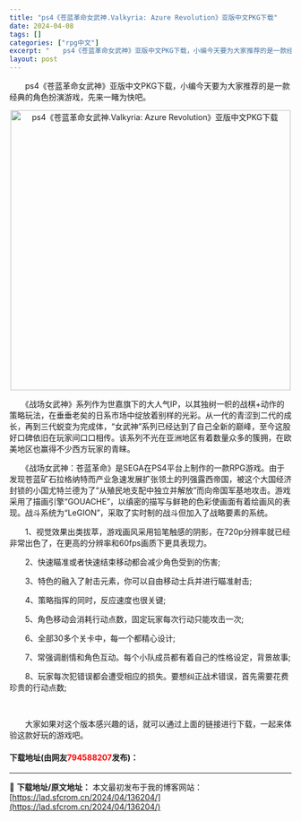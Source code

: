 ```yaml
---
title: "ps4《苍蓝革命女武神.Valkyria: Azure Revolution》亚版中文PKG下载"
date: 2024-04-08
tags: []
categories: ["rpg中文"]
excerpt: "　　ps4《苍蓝革命女武神》亚版中文PKG下载，小编今天要为大家推荐的是一款经典的角色扮演游戏，先来一睹为快吧。 　　《战场女武神》系列作为世嘉旗下的大人气IP，以其独树一帜的战棋+动作的策略玩法，在垂垂老矣的日系市场中绽放着别样的光彩。从一代的青涩到二代的成长，再到三代蜕变为完成体，&ldquo;&hellip;"
layout: post
---
```


 <p>　　ps4《苍蓝革命女武神》亚版中文PKG下载，小编今天要为大家推荐的是一款经典的角色扮演游戏，先来一睹为快吧。</p> <p align="center"><img align="" border="0" src="https://lad.sfcrom.cn/wp-content/uploads/2024/04/20240408_66136ef608a66.webp" width="500" alt="ps4《苍蓝革命女武神.Valkyria: Azure Revolution》亚版中文PKG下载" /></p> <p>　　《战场女武神》系列作为世嘉旗下的大人气IP，以其独树一帜的战棋+动作的策略玩法，在垂垂老矣的日系市场中绽放着别样的光彩。从一代的青涩到二代的成长，再到三代蜕变为完成体，&ldquo;女武神&rdquo;系列已经达到了自己全新的巅峰，至今这股好口碑依旧在玩家间口口相传。该系列不光在亚洲地区有着数量众多的簇拥，在欧美地区也赢得不少西方玩家的青睐。</p> <p>　　《战场女武神：苍蓝革命》是SEGA在PS4平台上制作的一款RPG游戏。由于发现苍蓝矿石拉格纳特而产业急速发展扩张领土的列强露西帝国，被这个大国经济封锁的小国尤特兰德为了&ldquo;从殖民地支配中独立并解放&rdquo;而向帝国军基地攻击。游戏采用了描画引擎&ldquo;GOUACHE&rdquo;，以缜密的描写与鲜艳的色彩使画面有着绘画风的表现。战斗系统为&ldquo;LeGION&rdquo;，采取了实时制的战斗但加入了战略要素的系统。</p> <p>　　1、视觉效果出类拔萃，游戏画风采用铅笔触感的阴影，在720p分辨率就已经非常出色了，在更高的分辨率和60fps画质下更具表现力。</p> <p>　　2、快速瞄准或者快速结束移动都会减少角色受到的伤害;</p> <p>　　3、特色的融入了射击元素，你可以自由移动士兵并进行瞄准射击;</p> <p>　　4、策略指挥的同时，反应速度也很关键;</p> <p>　　5、角色移动会消耗行动点数，固定玩家每次行动只能攻击一次;</p> <p>　　6、全部30多个关卡中，每一个都精心设计;</p> <p>　　7、常强调剧情和角色互动。每个小队成员都有着自己的性格设定，背景故事;</p> <p>　　8、玩家每次犯错误都会遭受相应的损失。要想纠正战术错误，首先需要花费珍贵的行动点数;</p> <p>&nbsp;</p> <p>　　大家如果对这个版本感兴趣的话，就可以通过上面的链接进行下载，一起来体验这款好玩的游戏吧。</p> <p><h4>下载地址(由网友<font color="red">794588207</font>发布)：</h4></p> 

---
📖 **下载地址/原文地址：** 本文最初发布于我的博客网站：[https://lad.sfcrom.cn/2024/04/136204/](https://lad.sfcrom.cn/2024/04/136204/)
